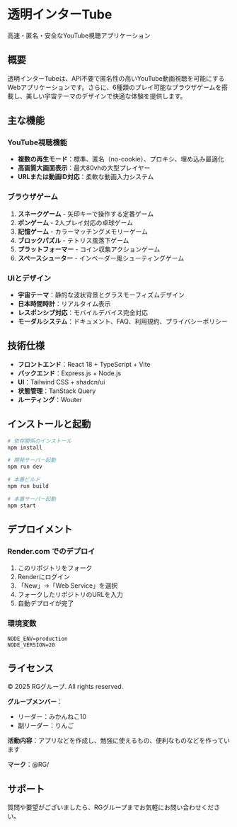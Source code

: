 # 透明インターTube

高速・匿名・安全なYouTube視聴アプリケーション

## 概要

透明インターTubeは、API不要で匿名性の高いYouTube動画視聴を可能にするWebアプリケーションです。さらに、6種類のプレイ可能なブラウザゲームを搭載し、美しい宇宙テーマのデザインで快適な体験を提供します。

## 主な機能

### YouTube視聴機能
- **複数の再生モード**：標準、匿名（no-cookie）、プロキシ、埋め込み最適化
- **高画質大画面表示**：最大80vhの大型プレイヤー
- **URLまたは動画ID対応**：柔軟な動画入力システム

### ブラウザゲーム
1. **スネークゲーム** - 矢印キーで操作する定番ゲーム
2. **ポンゲーム** - 2人プレイ対応の卓球ゲーム  
3. **記憶ゲーム** - カラーマッチングメモリーゲーム
4. **ブロックパズル** - テトリス風落下ゲーム
5. **プラットフォーマー** - コイン収集アクションゲーム
6. **スペースシューター** - インベーダー風シューティングゲーム

### UIとデザイン
- **宇宙テーマ**：静的な波状背景とグラスモーフィズムデザイン
- **日本時間時計**：リアルタイム表示
- **レスポンシブ対応**：モバイルデバイス完全対応
- **モーダルシステム**：ドキュメント、FAQ、利用規約、プライバシーポリシー

## 技術仕様

- **フロントエンド**：React 18 + TypeScript + Vite
- **バックエンド**：Express.js + Node.js
- **UI**：Tailwind CSS + shadcn/ui
- **状態管理**：TanStack Query
- **ルーティング**：Wouter

## インストールと起動

```bash
# 依存関係のインストール
npm install

# 開発サーバー起動
npm run dev

# 本番ビルド
npm run build

# 本番サーバー起動
npm start
```

## デプロイメント

### Render.com でのデプロイ

1. このリポジトリをフォーク
2. Renderにログイン
3. 「New」→「Web Service」を選択
4. フォークしたリポジトリのURLを入力
5. 自動デプロイが完了

### 環境変数

```env
NODE_ENV=production
NODE_VERSION=20
```

## ライセンス

© 2025 RGグループ. All rights reserved.

**グループメンバー**：
- リーダー：みかんねこ10
- 副リーダー：りんご

**活動内容**：アプリなどを作成し、勉強に使えるもの、便利なものなどを作っています

**マーク**：@RG/

## サポート

質問や要望がございましたら、RGグループまでお気軽にお問い合わせください。